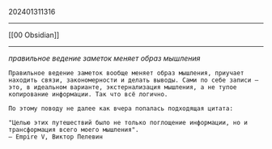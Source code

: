 202401311316
***
[[00 Obsidian]]
***
*правильное ведение заметок меняет образ мышления*
```
Правильное ведение заметок вообще меняет образ мышления, приучает находить связи, закономерности и делать выводы. Сами по себе записи — это, в идеальном варианте, экстернализация мышления, а не тупое копирование информации. Так что всё логично.

По этому поводу не далее как вчера попалась подходящая цитата:

"Целью этих путешествий было не только поглощение информации, но и трансформация всего моего мышления".
— Empire V, Виктор Пелевин
```